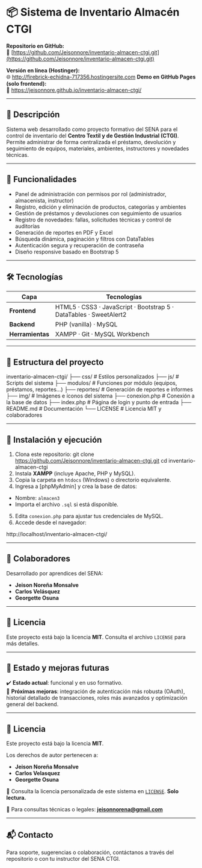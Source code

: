 # 📦 Sistema de Inventario Almacén CTGI


**Repositorio en GitHub:**  
🔗 [https://github.com/Jeisonnore/inventario-almacen-ctgi.git](https://github.com/Jeisonnore/inventario-almacen-ctgi.git)

**Versión en línea (Hostinger):**  
🌐 http://firebrick-echidna-717356.hostingersite.com
**Demo en GitHub Pages (solo frontend):**  
🧪 https://jeisonnore.github.io/inventario-almacen-ctgi/

---

## 🎯 Descripción

Sistema web desarrollado como proyecto formativo del SENA para el control de inventario del **Centro Textil y de Gestión Industrial (CTGI)**.  
Permite administrar de forma centralizada el préstamo, devolución y seguimiento de equipos, materiales, ambientes, instructores y novedades técnicas.


---

## 🚀 Funcionalidades

- Panel de administración con permisos por rol (administrador, almacenista, instructor)  
- Registro, edición y eliminación de productos, categorías y ambientes  
- Gestión de préstamos y devoluciones con seguimiento de usuarios  
- Registro de novedades: fallas, solicitudes técnicas y control de auditorías  
- Generación de reportes en PDF y Excel  
- Búsqueda dinámica, paginación y filtros con DataTables  
- Autenticación segura y recuperación de contraseña  
- Diseño responsive basado en Bootstrap 5  

---

## 🛠 Tecnologías

| Capa         | Tecnologías                    |
|--------------|-------------------------------|
| **Frontend** | HTML5 · CSS3 · JavaScript · Bootstrap 5 · DataTables · SweetAlert2 |
| **Backend**  | PHP (vanilla) · MySQL          |
| **Herramientas** | XAMPP · Git · MySQL Workbench  |

---

## 📁 Estructura del proyecto

inventario-almacen-ctgi/
├── css/ # Estilos personalizados
├── js/ # Scripts del sistema
├── modulos/ # Funciones por módulo (equipos, préstamos, reportes…)
├── reportes/ # Generación de reportes e informes
├── img/ # Imágenes e íconos del sistema
├── conexion.php # Conexión a la base de datos
├── index.php # Página de login y punto de entrada
├── README.md # Documentación
└── LICENSE # Licencia MIT y colaboradores


---

## 🧭 Instalación y ejecución

1. Clona este repositorio:
git clone https://github.com/Jeisonnore/inventario-almacen-ctgi.git
cd inventario-almacen-ctgi
2. Instala **XAMPP** (incluye Apache, PHP y MySQL).
3. Copia la carpeta en `htdocs` (Windows) o directorio equivalente.
4. Ingresa a [phpMyAdmin] y crea la base de datos:
- Nombre: `almacen3`
- Importa el archivo `.sql` si está disponible.
5. Edita `conexion.php` para ajustar tus credenciales de MySQL.
6. Accede desde el navegador:

http://localhost/inventario-almacen-ctgi/

---

## 👥 Colaboradores

Desarrollado por aprendices del SENA:

- **Jeison Noreña Monsalve**  
- **Carlos Velásquez**  
- **Georgette Osuna**  


---

## 📝 Licencia

Este proyecto está bajo la licencia **MIT**. Consulta el archivo `LICENSE` para más detalles.

---

## 📌 Estado y mejoras futuras

✔️ **Estado actual**: funcional y en uso formativo.  
🔧 **Próximas mejoras**: integración de autenticación más robusta (OAuth), historial detallado de transacciones, roles más avanzados y optimización general del backend.

---
## 📝 Licencia

Este proyecto está bajo la licencia **MIT**.

Los derechos de autor pertenecen a:

- **Jeison Noreña Monsalve**
- **Carlos Velasquez**
- **Georgette Osuna**

📄 Consulta la licencia personalizada de este sistema en [`LICENSE`](./LICENSE). **Solo lectura.**


📩 Para consultas técnicas o legales: **jeisonnorena@gmail.com**


---

## 📬 Contacto

Para soporte, sugerencias o colaboración, contáctanos a través del repositorio o con tu instructor del SENA CTGI.
